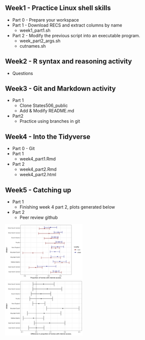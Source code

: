 ## Week1 - Practice Linux shell skills ##
* Part 0 - Prepare your workspace
* Part 1 - Download RECS and extract columns by name
	* week1_part1.sh 
* Part 2 - Modify the previous script into an executable program.
	* week_part2_args.sh
	* cutnames.sh

## Week2 - R syntax and reasoning activity ##
* Questions

## Week3 - Git and Markdown activity ##
* Part 1
	* Clone States506_public
	* Add & Modify README.md
* Part2 
	* Practice using branches in git

## Week4 - Into the Tidyverse ##
* Part 0 - Git 
* Part 1
	* week4_part1.Rmd
* Part 2
	* week4_part2.Rmd
	* week4_part2.html
	
## Week5 - Catching up ##
* Part 1
	* Finishing week 4 part 2, plots generated below
* Part 2
	* Peer review github
<img src="../activities/week4/w4_p2_q1_plot.png" height="50%" width="50%">
<img src="../activities/week4/w4_p2_q2_plot.png" height="50%" width="50%">
